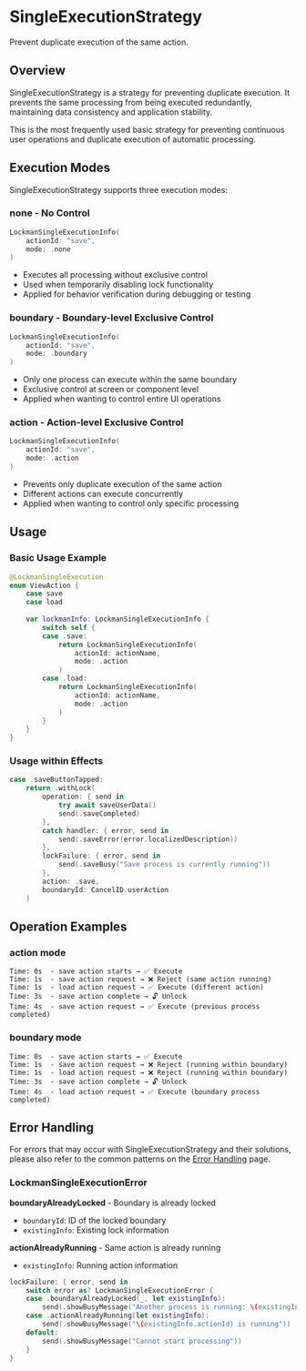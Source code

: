 # SingleExecutionStrategy

Prevent duplicate execution of the same action.

## Overview

SingleExecutionStrategy is a strategy for preventing duplicate execution. It prevents the same processing from being executed redundantly, maintaining data consistency and application stability.

This is the most frequently used basic strategy for preventing continuous user operations and duplicate execution of automatic processing.

## Execution Modes

SingleExecutionStrategy supports three execution modes:

### none - No Control

```swift
LockmanSingleExecutionInfo(
    actionId: "save",
    mode: .none
)
```

- Executes all processing without exclusive control
- Used when temporarily disabling lock functionality
- Applied for behavior verification during debugging or testing

### boundary - Boundary-level Exclusive Control

```swift
LockmanSingleExecutionInfo(
    actionId: "save", 
    mode: .boundary
)
```

- Only one process can execute within the same boundary
- Exclusive control at screen or component level
- Applied when wanting to control entire UI operations

### action - Action-level Exclusive Control

```swift
LockmanSingleExecutionInfo(
    actionId: "save",
    mode: .action  
)
```

- Prevents only duplicate execution of the same action
- Different actions can execute concurrently
- Applied when wanting to control only specific processing

## Usage

### Basic Usage Example

```swift
@LockmanSingleExecution
enum ViewAction {
    case save
    case load
    
    var lockmanInfo: LockmanSingleExecutionInfo {
        switch self {
        case .save:
            return LockmanSingleExecutionInfo(
                actionId: actionName,
                mode: .action
            )
        case .load:
            return LockmanSingleExecutionInfo(
                actionId: actionName,
                mode: .action
            )
        }
    }
}
```

### Usage within Effects

```swift
case .saveButtonTapped:
    return .withLock(
        operation: { send in
            try await saveUserData()
            send(.saveCompleted)
        },
        catch handler: { error, send in
            send(.saveError(error.localizedDescription))
        },
        lockFailure: { error, send in
            send(.saveBusy("Save process is currently running"))
        },
        action: .save,
        boundaryId: CancelID.userAction
    )
```

## Operation Examples

### action mode

```
Time: 0s  - save action starts → ✅ Execute
Time: 1s  - save action request → ❌ Reject (same action running)
Time: 1s  - load action request → ✅ Execute (different action)
Time: 3s  - save action complete → 🔓 Unlock
Time: 4s  - save action request → ✅ Execute (previous process completed)
```

### boundary mode

```
Time: 0s  - save action starts → ✅ Execute
Time: 1s  - save action request → ❌ Reject (running within boundary)
Time: 1s  - load action request → ❌ Reject (running within boundary)
Time: 3s  - save action complete → 🔓 Unlock
Time: 4s  - load action request → ✅ Execute (boundary process completed)
```

## Error Handling

For errors that may occur with SingleExecutionStrategy and their solutions, please also refer to the common patterns on the [Error Handling](<doc:ErrorHandling>) page.

### LockmanSingleExecutionError

**boundaryAlreadyLocked** - Boundary is already locked
- `boundaryId`: ID of the locked boundary
- `existingInfo`: Existing lock information

**actionAlreadyRunning** - Same action is already running  
- `existingInfo`: Running action information

```swift
lockFailure: { error, send in
    switch error as? LockmanSingleExecutionError {
    case .boundaryAlreadyLocked(_, let existingInfo):
        send(.showBusyMessage("Another process is running: \(existingInfo.actionId)"))
    case .actionAlreadyRunning(let existingInfo):
        send(.showBusyMessage("\(existingInfo.actionId) is running"))
    default:
        send(.showBusyMessage("Cannot start processing"))
    }
}
```

